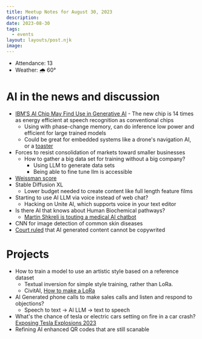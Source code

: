 ```yaml
---
title: Meetup Notes for August 30, 2023
description: 
date: 2023-08-30
tags:
  - events
layout: layouts/post.njk
image:
---
```


- Attendance: 13
- Weather: 🌧️ 60°

# AI in the news and discussion

- [IBM’S AI Chip May Find Use in Generative AI](https://spectrum.ieee.org/analog-ai-ibm) - The new chip is 14 times as energy efficient at speech recognition as conventional chips
  + Using with phase-change memory, can do inference low power and efficient for large trained models
  + Could be great for embedded systems like a drone's navigation AI, or a [toaster](https://en.wikipedia.org/wiki/The_Brave_Little_Toaster)
- Forces to resist consolidation of markets toward smaller businesses
  + How to gather a big data set for training without a big company?
    - Using LLM to generate data sets
    - Being able to fine tune llm is accessible
- [Weissman score](https://en.wikipedia.org/wiki/Weissman_score)
- Stable Diffusion XL
  + Lower budget needed to create content like full length feature films
- Starting to use AI LLM via voice instead of web chat?
  + Hacking on Unite AI, which supports voice in your text editor
- Is there AI that knows about Human Biochemical pathways?
  + [Martin Shkreli is touting a medical AI chatbot](https://www.fastcompany.com/90932968/martin-shkreli-dr-gupta-sasha-luccioni)
- CNN for image detection of common skin diseases
- [Court ruled](https://www.reuters.com/legal/ai-generated-art-cannot-receive-copyrights-us-court-says-2023-08-21/) that AI generated content cannot be copywrited

# Projects

- How to train a model to use an artistic style based on a reference dataset
  + Textual inversion for simple style training, rather than LoRa.
  + CivitAI, [How to make a LoRa](https://civitai.com/articles/1824/how-to-make-a-lora)
- AI Generated phone calls to make sales calls and listen and respond to objections?
  + Speech to text -> AI LLM -> text to speech
- What's the chance of tesla or electric cars setting on fire in a car crash? [Exposing Tesla Explosions 2023](https://www.bloomingbiz.marketing/network-knowledge/exposing-tesla-explosions-2023)
- Refining AI enhanced QR codes that are still scanable
